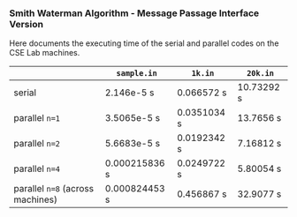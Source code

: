 ### Smith Waterman Algorithm - Message Passage Interface Version

Here documents the executing time of the serial and parallel codes on the CSE Lab machines.

|                                  | `sample.in`   | `1k.in`     | `20k.in`   |
| -------------------------------- | ------------- | ----------- | ---------- |
| serial                           | 2.146e-5 s    | 0.066572 s  | 10.73292 s |
| parallel `n=1`                   | 3.5065e-5 s   | 0.0351034 s | 13.7656 s  |
| parallel `n=2`                   | 5.6683e-5 s   | 0.0192342 s | 7.16812 s  |
| parallel `n=4`                   | 0.000215836 s | 0.0249722 s | 5.80054 s  |
| parallel `n=8` (across machines) | 0.000824453 s | 0.456867 s  | 32.9077 s  |
